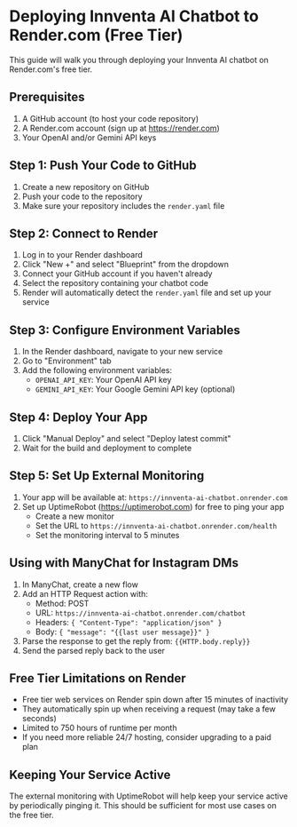 # Deploying Innventa AI Chatbot to Render.com (Free Tier)

This guide will walk you through deploying your Innventa AI chatbot on Render.com's free tier.

## Prerequisites

1. A GitHub account (to host your code repository)
2. A Render.com account (sign up at https://render.com)
3. Your OpenAI and/or Gemini API keys

## Step 1: Push Your Code to GitHub

1. Create a new repository on GitHub
2. Push your code to the repository
3. Make sure your repository includes the `render.yaml` file

## Step 2: Connect to Render

1. Log in to your Render dashboard
2. Click "New +" and select "Blueprint" from the dropdown
3. Connect your GitHub account if you haven't already
4. Select the repository containing your chatbot code
5. Render will automatically detect the `render.yaml` file and set up your service

## Step 3: Configure Environment Variables

1. In the Render dashboard, navigate to your new service
2. Go to "Environment" tab
3. Add the following environment variables:
   - `OPENAI_API_KEY`: Your OpenAI API key
   - `GEMINI_API_KEY`: Your Google Gemini API key (optional)

## Step 4: Deploy Your App

1. Click "Manual Deploy" and select "Deploy latest commit"
2. Wait for the build and deployment to complete

## Step 5: Set Up External Monitoring

1. Your app will be available at: `https://innventa-ai-chatbot.onrender.com`
2. Set up UptimeRobot (https://uptimerobot.com) for free to ping your app
   - Create a new monitor
   - Set the URL to `https://innventa-ai-chatbot.onrender.com/health`
   - Set the monitoring interval to 5 minutes

## Using with ManyChat for Instagram DMs

1. In ManyChat, create a new flow
2. Add an HTTP Request action with:
   - Method: POST
   - URL: `https://innventa-ai-chatbot.onrender.com/chatbot`
   - Headers: `{ "Content-Type": "application/json" }`
   - Body: `{ "message": "{{last user message}}" }`
3. Parse the response to get the reply from: `{{HTTP.body.reply}}`
4. Send the parsed reply back to the user

## Free Tier Limitations on Render

- Free tier web services on Render spin down after 15 minutes of inactivity
- They automatically spin up when receiving a request (may take a few seconds)
- Limited to 750 hours of runtime per month
- If you need more reliable 24/7 hosting, consider upgrading to a paid plan

## Keeping Your Service Active

The external monitoring with UptimeRobot will help keep your service active by periodically pinging it. This should be sufficient for most use cases on the free tier.